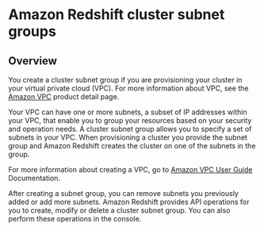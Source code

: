 # Amazon Redshift cluster subnet groups<a name="working-with-cluster-subnet-groups"></a>

## Overview<a name="working-with-cluster-subnet-groups-overview"></a>

You create a cluster subnet group if you are provisioning your cluster in your virtual private cloud \(VPC\)\. For more information about VPC, see the [Amazon VPC](https://aws.amazon.com/vpc/) product detail page\.

Your VPC can have one or more subnets, a subset of IP addresses within your VPC, that enable you to group your resources based on your security and operation needs\. A cluster subnet group allows you to specify a set of subnets in your VPC\. When provisioning a cluster you provide the subnet group and Amazon Redshift creates the cluster on one of the subnets in the group\. 

For more information about creating a VPC, go to [Amazon VPC User Guide](https://docs.aws.amazon.com/vpc/latest/userguide/) Documentation\.

After creating a subnet group, you can remove subnets you previously added or add more subnets\. Amazon Redshift provides API operations for you to create, modify or delete a cluster subnet group\. You can also perform these operations in the console\.